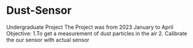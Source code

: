 # Dust-Sensor
Undergraduate Project
The Project was from 2023 January to April
Objective:
        1.To get a measurement of dust particles in the air
        2. Calibrate the our sensor with actual sensor
